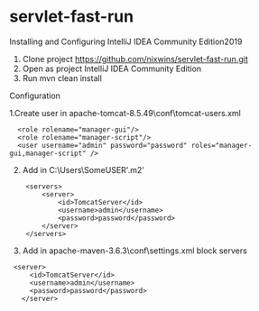 # servlet-fast-run
Installing and Configuring IntelliJ IDEA Community Edition2019
1. Clone project https://github.com/nixwins/servlet-fast-run.git
2. Open as project IntelliJ IDEA Community Edition
3. Run mvn clean install

Configuration

1.Create user in apache-tomcat-8.5.49\conf\tomcat-users.xml
```
  <role rolename="manager-gui"/>
  <role rolename="manager-script"/>
  <user username="admin" password="password" roles="manager-gui,manager-script" />
 ```
  
2. Add in C:\Users\SomeUSER\'.m2'

```
    <servers>
        <server>
            <id>TomcatServer</id>
            <username>admin</username>
            <password>password</password>
        </server>
    </servers>
 ```
 
 3.  Add in apache-maven-3.6.3\conf\settings.xml  block servers
 
 ```
  <server>
      <id>TomcatServer</id>
      <username>admin</username>
      <password>password</password>
    </server>
  ```

